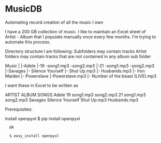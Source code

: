 # MusicDB
Automating record creation of all the music I own


I have a 200 GB collection of music. I like to maintain an Excel sheet of Artist - Album that I populate manually once every few months.
I'm trying to automate this process.

Directory structure I am following: 
  Subfolders may contain tracks
  Artist folders may contain tracks that are not contained in any album sub folder
  

  Music
  |
  |-Adele
    |-19
      -song1.mp3
      -song2.mp3
    |-21
      -song1.mp3
      -song2.mp3
  |-Savages
    |- Silence Yourself
        |- Shut Up.mp3
        |- Husbands.mp3
  |- Iron Maiden
      |- Powerslave
          |-Powerslave.mp3
      |- Number of the beast (LIVE).mp3
      
      
      
I want these in Excel to be written as 


ARTIST                                          ALBUM                                           SONGS
Adele                                           19                                              song1.mp3
                                                                                                song2.mp3
                                                21                                              song1.mp3
                                                                                                song2.mp3
Savages                                         Silence Yourself                                Shut Up.mp3
                                                                                                Husbands.mp3



Prerequisites: 

Install openpyxl 
      $ pip install openpyxl
      
      OR
      
      $ easy_install openpyxl



      

